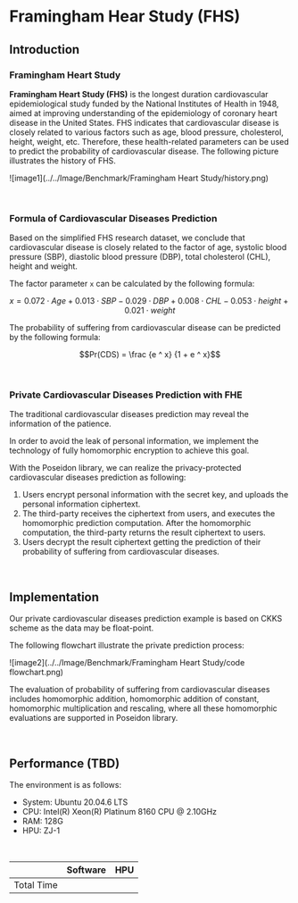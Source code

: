 # Framingham Hear Study (FHS)



## Introduction

### Framingham Heart Study

**Framingham Heart Study (FHS)** is the longest duration cardiovascular epidemiological study funded by the National Institutes of Health in 1948, aimed at improving understanding of the epidemiology of coronary heart disease in the United States. FHS indicates that cardiovascular disease is closely related to various factors such as age, blood pressure, cholesterol, height, weight, etc. Therefore, these health-related parameters can be used to predict the probability of cardiovascular disease. The following picture illustrates the history of FHS.


![image1](../../Image/Benchmark/Framingham Heart Study/history.png)

<br>



### Formula of Cardiovascular Diseases Prediction

Based on the simplified FHS research dataset, we conclude that cardiovascular disease is closely related to the factor of age, systolic blood pressure (SBP), diastolic blood pressure (DBP), total cholesterol (CHL), height and weight.

The factor parameter `x` can be calculated by the following formula:

$$x = 0.072 \cdot Age + 0.013 \cdot SBP - 0.029 \cdot DBP + 0.008 \cdot CHL - 0.053 \cdot height + 0.021 \cdot weight$$



The probability of suffering from cardiovascular disease can be predicted by the following formula:

$$Pr(CDS) = \frac {e ^ x} {1 + e ^ x}$$

<br>




### Private Cardiovascular Diseases Prediction with FHE

The traditional cardiovascular diseases prediction may reveal the information of the patience. 

In order to avoid the leak of personal information, we implement the technology of fully homomorphic encryption to achieve this goal.

With the Poseidon library, we can realize the privacy-protected cardiovascular diseases prediction as following:

1. Users encrypt personal information with the secret key, and uploads the personal information ciphertext.
2. The third-party receives the ciphertext from users, and executes the homomorphic prediction computation. After the homomorphic computation, the third-party returns the result ciphertext to users.
3. Users decrypt the result ciphertext getting the prediction of their probability of suffering from cardiovascular diseases.

<br>



## Implementation

Our private cardiovascular diseases prediction example is based on CKKS scheme as the data may be float-point.

The following flowchart illustrate the private prediction process:



![image2](../../Image/Benchmark/Framingham Heart Study/code flowchart.png)



The evaluation of probability of suffering from cardiovascular diseases includes homomorphic addition, homomorphic addition of constant, homomorphic multiplication and rescaling,  where all these homomorphic evaluations are supported in Poseidon library.

<br>



## Performance (TBD)

The environment is as follows:

* System: Ubuntu 20.04.6 LTS
* CPU: Intel(R) Xeon(R) Platinum 8160 CPU @ 2.10GHz
* RAM: 128G
* HPU: ZJ-1

<br>

|            | Software | HPU  |
| ---------- | -------- | ---- |
| Total Time |          |      |

